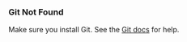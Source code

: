 ### Git Not Found

Make sure you install Git. See the [Git docs](https://git-scm.com/book/en/v2/Getting-Started-Installing-Git) for help.
